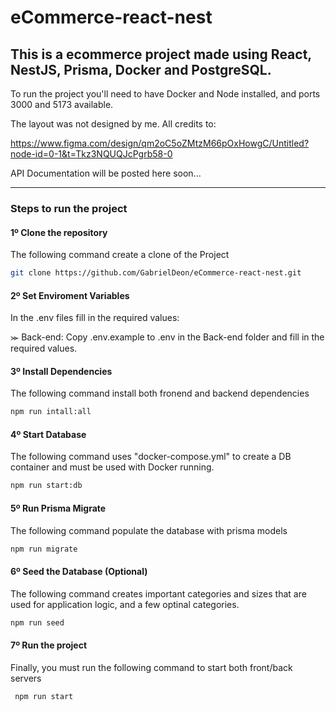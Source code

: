 ﻿# eCommerce-react-nest

## This is a ecommerce project made using React, NestJS, Prisma, Docker and PostgreSQL.

To run the project you'll need to have Docker and Node installed, and ports 3000 and 5173 available.

The layout was not designed by me. All credits to:

https://www.figma.com/design/qm2oC5oZMtzM66pOxHowgC/Untitled?node-id=0-1&t=Tkz3NQUQJcPgrb58-0



API Documentation will be posted here soon...

---

### Steps to run the project

#### 1º Clone the repository

The following command create a clone of the Project

```bash
git clone https://github.com/GabrielDeon/eCommerce-react-nest.git
```
#### 2º Set Enviroment Variables

In the .env files fill in the required values:

⪼ Back-end: Copy .env.example to .env in the Back-end folder and fill in the required values.

#### 3º Install Dependencies

The following command install both fronend and backend dependencies
```bash
npm run intall:all
```

#### 4º Start Database

The following command uses "docker-compose.yml" to create a DB container
and must be used with Docker running.
```bash
npm run start:db
```

#### 5º Run Prisma Migrate

The following command populate the database with prisma models
```bash
npm run migrate
```

#### 6º Seed the Database (Optional)

The following command creates important categories and sizes that are
used for application logic, and a few optinal categories.
```bash
npm run seed
```

#### 7º Run the project

Finally, you must run the following command to start both front/back servers
```bash
 npm run start
```


